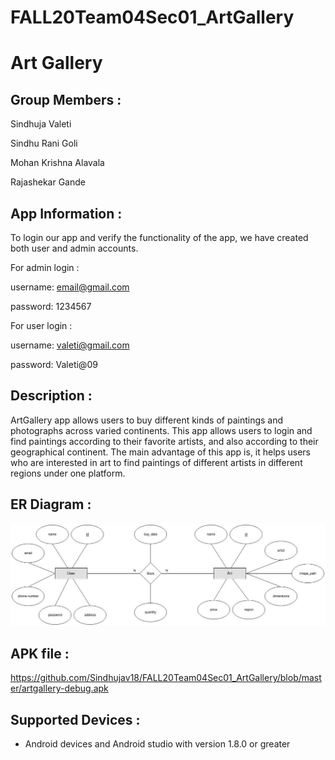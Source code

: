 # FALL20Team04Sec01_ArtGallery

# Art Gallery

## Group Members :

Sindhuja Valeti

Sindhu Rani Goli

Mohan Krishna Alavala

Rajashekar Gande

## App Information :

To login our app and verify the functionality of the app, we have created both user and admin accounts.

For admin login :

username: email@gmail.com

password: 1234567

For user login :

username: valeti@gmail.com

password: Valeti@09

## Description :

ArtGallery app allows users to buy different kinds of paintings and photographs across varied continents. This app allows users to login and find paintings according to their favorite artists, and also according to their geographical continent. The main advantage of this app is, it helps users who are interested in art to find paintings of different artists in different regions under one platform. 

## ER Diagram :

![](https://github.com/Sindhujav18/FALL20Team04Sec01_ArtGallery/blob/master/ER%20diagram.jpeg?raw=true)

## APK file :

https://github.com/Sindhujav18/FALL20Team04Sec01_ArtGallery/blob/master/artgallery-debug.apk

## Supported Devices :

- Android devices and Android studio with version 1.8.0 or greater

## 
